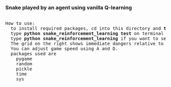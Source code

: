 <h3>Snake played by an agent using vanilla Q-learning</h3>

<pre>

How to use:
  to install required packages, cd into this directory and <b>type pip install -r requirements.txt</b>
  type <b>python snake_reinforcement_learning test</b> on terminal if you want to see pre-trained agent,
  type <b>python snake_reinforcement_learning</b> if you want to see it trained.
  The grid on the right shows immediate dangers relative to the snake's head.
  You can adjust game speed using A and D.
  packages used are
    pygame
    random
    pickle
    time
    sys
 
